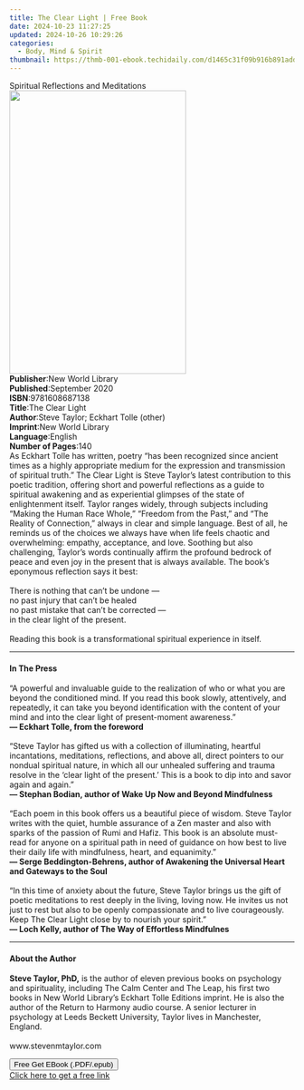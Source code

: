 ```yaml
---
title: The Clear Light | Free Book
date: 2024-10-23 11:27:25
updated: 2024-10-26 10:29:26
categories:
  - Body, Mind & Spirit
thumbnail: https://thmb-001-ebook.techidaily.com/d1465c31f09b916b891add04762cf8466f6aa38f2b1876eb0d078e827017ec99.jpg
---
```

<main id="book-container">
  <div class="flex flex-col">
    <div class="book-brief flex-1 py-6 px-4 sm:p-6 md:py-10 md:px-8">
      <!-- brief-->
      <div class="book-brief-main">Spiritual Reflections and Meditations</div>
    </div>
    <div
      class="book-meta-info flex-1 grid gap-4 col-start-1 col-end-3 row-start-1 sm:mb-6 sm:grid-cols-4 lg:gap-6 lg:col-start-2 lg:row-end-6 lg:row-span-6 lg:mb-0"
    >
      <div
        class="book-meta-info-left place-content-center mt-4 p-4 text-sm leading-6 col-start-2 col-span-2 dark:text-slate-400"
      >
        <img
          class="w-full h-500 object-cover rounded-lg sm:h-255 sm:col-span-2 lg:col-span-full"
          src="https://img-001-ebook.techidaily.com/c2c4e75077876460835efce4262af7c2be1569da38ecee761e175bdf42f70a9a.jpg"
          alt=""
          width="312"
          height="500"
        />
      </div>
      <div
        class="book-meta-info-right mt-2 col-start-1 row-start-2 col-span-3 self-center"
      >
        <!-- meta data  -->
        <div class="flex flex-col px-4 md:px-8">
          <div class="flex-1">
            <strong>Publisher</strong>:<span class="px-2"
              >New World Library</span
            >
          </div>
          <div class="flex-1">
            <strong>Published</strong>:<span class="px-2">September 2020</span>
          </div>
          <div class="flex-1">
            <strong>ISBN</strong>:<span class="px-2">9781608687138</span>
          </div>
          <div class="flex-1">
            <strong>Title</strong>:<span class="px-2">The Clear Light</span>
          </div>
          <div class="flex-1">
            <strong>Author</strong>:<span class="px-2"
              >Steve Taylor; Eckhart Tolle (other)</span
            >
          </div>
          <div class="flex-1">
            <strong>Imprint</strong>:<span class="px-2">New World Library</span>
          </div>
          <div class="flex-1">
            <strong>Language</strong>:<span class="px-2">English</span>
          </div>
          <div class="flex-1">
            <strong>Number of Pages</strong>:<span class="px-2">140</span>
          </div>
        </div>
      </div>
    </div>
    <div class="book-description flex-1 py-6 px-4 sm:p-6 md:py-10 md:px-8">
      <div class="book-description-main">
        <div accordion-content="" id="description">
          As Eckhart Tolle has written, poetry “has been recognized since
          ancient times as a highly appropriate medium for the expression and
          transmission of spiritual truth.” The Clear Light is Steve Taylor’s
          latest contribution to this poetic tradition, offering short and
          powerful reflections as a guide to spiritual awakening and as
          experiential glimpses of the state of enlightenment itself. Taylor
          ranges widely, through subjects including “Making the Human Race
          Whole,” “Freedom from the Past,” and “The Reality of Connection,”
          always in clear and simple language. Best of all, he reminds us of the
          choices we always have when life feels chaotic and overwhelming:
          empathy, acceptance, and love. Soothing but also challenging, Taylor’s
          words continually affirm the profound bedrock of peace and even joy in
          the present that is always available. The book’s eponymous reflection
          says it best:<br />
          <br />
          There is nothing that can’t be undone —<br />
          no past injury that can’t be healed<br />
          no past mistake that can’t be corrected —<br />
          in the clear light of the present.<br />
          <br />
          Reading this book is a transformational spiritual experience in
          itself.<br />
        </div>
        <div class="accordion-fader"></div>
      </div>
    </div>
    <div class="book-excerpts flex-1 py-6 px-4 sm:p-6 md:py-10 md:px-8">
      <!-- excerpts-->
      <div class="book-excerpts-main">
        <hr />
        <h4 class="placeholder placeholder-heading">
          <span>In The Press</span>
        </h4>
        <p>
          “A powerful and invaluable guide to the realization of who or what you
          are beyond the conditioned mind. If you read this book slowly,
          attentively, and repeatedly, it can take you beyond identification
          with the content of your mind and into the clear light of
          present-moment awareness.”<br />
          <strong>— Eckhart Tolle, from the foreword<br /> </strong><br />
          “Steve Taylor has gifted us with a collection of illuminating,
          heartful incantations, meditations, reflections, and above all, direct
          pointers to our nondual spiritual nature, in which all our unhealed
          suffering and trauma resolve in the ‘clear light of the present.’ This
          is a book to dip into and savor again and again.”<br />
          <strong
            >— Stephan Bodian, author of Wake Up Now and Beyond Mindfulness<br /> </strong
          ><br />
          “Each poem in this book offers us a beautiful piece of wisdom. Steve
          Taylor writes with the quiet, humble assurance of a Zen master and
          also with sparks of the passion of Rumi and Hafiz. This book is an
          absolute must-read for anyone on a spiritual path in need of guidance
          on how best to live their daily life with mindfulness, heart, and
          equanimity.”<br />
          <strong
            >— Serge Beddington-Behrens, author of Awakening the Universal Heart
            and Gateways to the Soul<br />
            <br /> </strong
          >“In this time of anxiety about the future, Steve Taylor brings us the
          gift of poetic meditations to rest deeply in the living, loving now.
          He invites us not just to rest but also to be openly compassionate and
          to live courageously. Keep The Clear Light close by to nourish your
          spirit.”<br />
          <strong
            >— Loch Kelly, author of The Way of Effortless Mindfulnes</strong
          >
        </p>
      </div>
    </div>
    <div class="book-about-author flex-1 py-6 px-4 sm:p-6 md:py-10 md:px-8">
      <!-- about author-->
      <div class="book-main-author-main">
        <hr />
        <h4 class="placeholder placeholder-heading">
          <span>About the Author</span>
        </h4>
        <p>
          <strong>Steve Taylor, PhD,</strong> is the author of eleven previous
          books on psychology and spirituality, including The Calm Center and
          The Leap, his first two books in New World Library’s Eckhart Tolle
          Editions imprint. He is also the author of the Return to Harmony audio
          course. A senior lecturer in psychology at Leeds Beckett University,
          Taylor lives in Manchester, England.<br />
          <br />
          www.stevenmtaylor.com
        </p>
      </div>
    </div>
    <div class="book-free-get flex-1 py-6 px-4 sm:p-6 md:py-10 md:px-8">
      <button
        id="btn-free-get"
        class="bg-blue-500 hover:bg-blue-700 text-white font-bold py-2 px-4 rounded"
      >
        Free Get EBook (.PDF/.epub)
      </button>
      <div id="countdown-display" class="px-2 text-lg mt-2"></div>
      <a
        id="free-link"
        class="hidden bg-blue-500 hover:bg-blue-700 text-white font-bold py-2 px-4 rounded"
        href="https://www.ebooks.com/en-us/book/210106914/the-clear-light/steve-taylor/"
        target="_blank"
        >Click here to get a free link</a
      >
    </div>
    <script>
      let countdownTime = 0;
      let countdownInterval = null;
      document
        .getElementById('btn-free-get')
        .addEventListener('click', startCountdown);
      function startCountdown() {
        countdownTime = new Date().getTime() + 60000 * 3;
        countdownInterval = setInterval(updateCountdown, 1000);
        document.getElementById('btn-free-get').disabled = true;
        document
          .getElementById('btn-free-get')
          .classList.add('bg-gray-500', 'cursor-not-allowed');
      }
      function updateCountdown() {
        let currentTime = new Date().getTime();
        let timeLeft = countdownTime - currentTime;
        let secondsLeft = Math.floor(timeLeft / 1000);
        document.getElementById('countdown-display').innerHTML =
          `Remaining time: ${secondsLeft} seconds.`;
        if (secondsLeft <= 0) {
          clearInterval(countdownInterval);
          document.getElementById('btn-free-get').classList.add('hidden');
          document.getElementById('free-link').classList.remove('hidden');
          document.getElementById('countdown-display').innerHTML = '';
        }
      }
    </script>
  </div>
</main>
